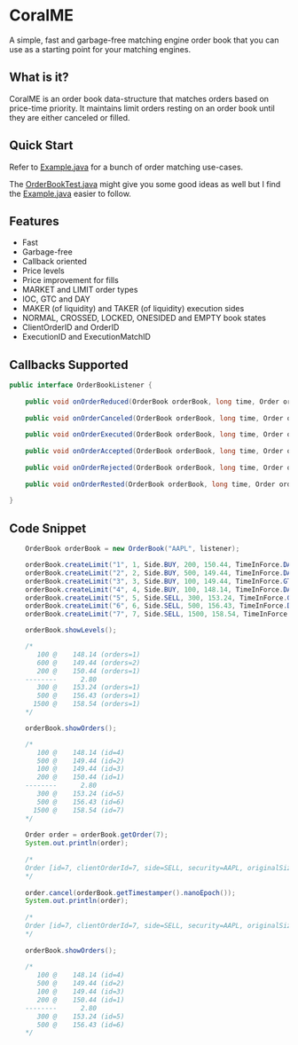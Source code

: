 # CoralME
A simple, fast and garbage-free matching engine order book that you can use as a starting point for your matching engines.

## What is it?
CoralME is an order book data-structure that matches orders based on price-time priority. It maintains limit orders resting on an order book until they are either canceled or filled.

## Quick Start
Refer to [Example.java](https://github.com/coralblocks/CoralME/blob/main/src/main/java/com/coralblocks/coralme/example/Example.java) for a bunch of order matching use-cases.

The [OrderBookTest.java](https://github.com/coralblocks/CoralME/blob/main/src/test/java/com/coralblocks/coralme/OrderBookTest.java) might give you some good ideas as well but I find the [Example.java](https://github.com/coralblocks/CoralME/blob/main/src/main/java/com/coralblocks/coralme/example/Example.java) easier to follow.

## Features
- Fast
- Garbage-free
- Callback oriented
- Price levels
- Price improvement for fills
- MARKET and LIMIT order types
- IOC, GTC and DAY
- MAKER (of liquidity) and TAKER (of liquidity) execution sides
- NORMAL, CROSSED, LOCKED, ONESIDED and EMPTY book states
- ClientOrderID and OrderID
- ExecutionID and ExecutionMatchID

## Callbacks Supported
```Java
public interface OrderBookListener {
    
    public void onOrderReduced(OrderBook orderBook, long time, Order order, long reduceNewTotalSize);
    
    public void onOrderCanceled(OrderBook orderBook, long time, Order order, CancelReason cancelReason);
    
    public void onOrderExecuted(OrderBook orderBook, long time, Order order, ExecuteSide executeSide, long executeSize, long executePrice, long executeId, long executeMatchId);
    
    public void onOrderAccepted(OrderBook orderBook, long time, Order order);
    
    public void onOrderRejected(OrderBook orderBook, long time, Order order, RejectReason rejectReason);
    
    public void onOrderRested(OrderBook orderBook, long time, Order order, long restSize, long restPrice);
    
}
```
## Code Snippet
```Java
    OrderBook orderBook = new OrderBook("AAPL", listener);

    orderBook.createLimit("1", 1, Side.BUY, 200, 150.44, TimeInForce.DAY);
    orderBook.createLimit("2", 2, Side.BUY, 500, 149.44, TimeInForce.DAY);
    orderBook.createLimit("3", 3, Side.BUY, 100, 149.44, TimeInForce.GTC);
    orderBook.createLimit("4", 4, Side.BUY, 100, 148.14, TimeInForce.DAY);
    orderBook.createLimit("5", 5, Side.SELL, 300, 153.24, TimeInForce.GTC);
    orderBook.createLimit("6", 6, Side.SELL, 500, 156.43, TimeInForce.DAY);
    orderBook.createLimit("7", 7, Side.SELL, 1500, 158.54, TimeInForce.DAY);

    orderBook.showLevels();

    /*
       100 @    148.14 (orders=1)
       600 @    149.44 (orders=2)
       200 @    150.44 (orders=1)
    --------      2.80
       300 @    153.24 (orders=1)
       500 @    156.43 (orders=1)
      1500 @    158.54 (orders=1)		
    */

    orderBook.showOrders();

    /*
       100 @    148.14 (id=4)
       500 @    149.44 (id=2)
       100 @    149.44 (id=3)
       200 @    150.44 (id=1)
    --------      2.80
       300 @    153.24 (id=5)
       500 @    156.43 (id=6)
      1500 @    158.54 (id=7)
    */
    
    Order order = orderBook.getOrder(7);
    System.out.println(order);
    
    /*
    Order [id=7, clientOrderId=7, side=SELL, security=AAPL, originalSize=1500, openSize=1500, executedSize=0, canceledSize=0, price=158.54, type=LIMIT, tif=DAY]
    */
    
    order.cancel(orderBook.getTimestamper().nanoEpoch());
    System.out.println(order);
    
    /*
    Order [id=7, clientOrderId=7, side=SELL, security=AAPL, originalSize=1500, openSize=0, executedSize=0, canceledSize=1500, price=158.54, type=LIMIT, tif=DAY]
    */
    
    orderBook.showOrders();
    
    /*
       100 @    148.14 (id=4)
       500 @    149.44 (id=2)
       100 @    149.44 (id=3)
       200 @    150.44 (id=1)
    --------      2.80
       300 @    153.24 (id=5)
       500 @    156.43 (id=6)
    */
 ```






